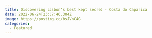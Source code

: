 ```yaml
---
title: Discovering Lisbon's best kept secret - Costa do Caparica
date: 2022-06-24T23:17:46.304Z
image: https://postimg.cc/bsJVnC4G
categories:
  - Featured
---
```

